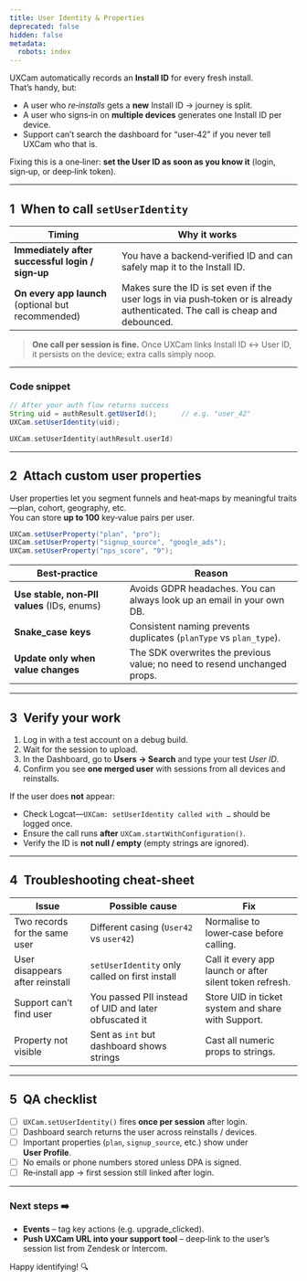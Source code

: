 ```yaml
---
title: User Identity & Properties
deprecated: false
hidden: false
metadata:
  robots: index
---
```

UXCam automatically records an **Install ID** for every fresh install.  
That’s handy, but:

* A user who *re‑installs* gets a **new** Install ID → journey is split.  
* A user who signs‑in on **multiple devices** generates one Install ID per device.  
* Support can’t search the dashboard for “user‑42” if you never tell UXCam who that is.

Fixing this is a one‑liner: **set the User ID as soon as you know it** (login, sign‑up, or deep‑link token).

---

## 1 When to call `setUserIdentity`

| Timing | Why it works |
|--------|--------------|
| **Immediately after successful login / sign‑up** | You have a backend‑verified ID and can safely map it to the Install ID. |
| **On every app launch** (optional but recommended) | Makes sure the ID is set even if the user logs in via push‑token or is already authenticated. The call is cheap and debounced. |

> **One call per session is fine.** Once UXCam links Install ID ↔︎ User ID, it persists on the device; extra calls simply noop.

---

### Code snippet

```java
// After your auth flow returns success
String uid = authResult.getUserId();      // e.g. "user_42"
UXCam.setUserIdentity(uid);
```
```kotlin
UXCam.setUserIdentity(authResult.userId)
```

---

## 2 Attach custom user properties

User properties let you segment funnels and heat‑maps by meaningful traits—plan, cohort, geography, etc.  
You can store **up to 100** key‑value pairs per user.

```java
UXCam.setUserProperty("plan", "pro");
UXCam.setUserProperty("signup_source", "google_ads");
UXCam.setUserProperty("nps_score", "9");
```

| Best‑practice | Reason |
|---------------|--------|
| **Use stable, non‑PII values** (IDs, enums) | Avoids GDPR headaches. You can always look up an email in your own DB. |
| **Snake_case keys** | Consistent naming prevents duplicates (`planType` vs `plan_type`). |
| **Update only when value changes** | The SDK overwrites the previous value; no need to resend unchanged props. |

---

## 3 Verify your work

1. Log in with a test account on a debug build.  
2. Wait for the session to upload.  
3. In the Dashboard, go to **Users → Search** and type your test *User ID*.  
4. Confirm you see **one merged user** with sessions from all devices and reinstalls.

If the user does **not** appear:

* Check Logcat—`UXCam: setUserIdentity called with …` should be logged once.  
* Ensure the call runs **after** `UXCam.startWithConfiguration()`.  
* Verify the ID is **not null / empty** (empty strings are ignored).

---

## 4 Troubleshooting cheat‑sheet

| Issue | Possible cause | Fix |
|-------|----------------|-----|
| Two records for the same user | Different casing (`User42` vs `user42`) | Normalise to lower‑case before calling. |
| User disappears after reinstall | `setUserIdentity` only called on first install | Call it every app launch or after silent token refresh. |
| Support can’t find user | You passed PII instead of UID and later obfuscated it | Store UID in ticket system and share with Support. |
| Property not visible | Sent as `int` but dashboard shows strings | Cast all numeric props to strings. |

---

## 5 QA checklist

- [ ] `UXCam.setUserIdentity()` fires **once per session** after login.  
- [ ] Dashboard search returns the user across reinstalls / devices.  
- [ ] Important properties (`plan`, `signup_source`, etc.) show under **User Profile**.  
- [ ] No emails or phone numbers stored unless DPA is signed.  
- [ ] Re‑install app → first session still linked after login.

---

### Next steps ➡️

* **Events** – tag key actions (e.g. upgrade_clicked).  
* **Push UXCam URL into your support tool** – deep‑link to the user’s session list from Zendesk or Intercom.

Happy identifying! 🔍